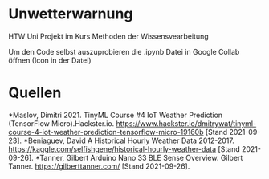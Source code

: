 # Unwetterwarnung
HTW Uni Projekt im Kurs Methoden der Wissensvearbeitung

Um den Code selbst auszuprobieren die .ipynb Datei in Google Collab öffnen (Icon in der Datei)




# Quellen
*Maslov, Dimitri 2021. TinyML Course #4 IoT Weather Prediction (TensorFlow Micro).Hackster.io. https://www.hackster.io/dmitrywat/tinyml-course-4-iot-weather-prediction-tensorflow-micro-19160b [Stand 2021-09-23]. 
*Beniaguev, David A Historical Hourly Weather Data 2012-2017. https://kaggle.com/selfishgene/historical-hourly-weather-data [Stand 2021-09-26].
*Tanner, Gilbert Arduino Nano 33 BLE Sense Overview. Gilbert Tanner. https://gilberttanner.com/ [Stand 2021-09-26].
